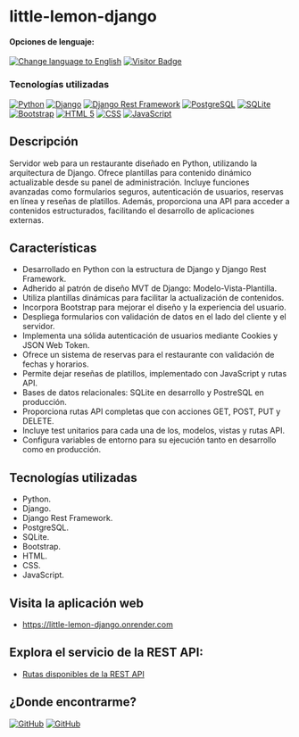 # little-lemon-django

<div>
<h4>Opciones de lenguaje:</h4>
  <a href="https://github.com/hernanhawryluk/little-lemon-django/blob/main/README.md"><img alt="Change language to English" src="https://img.shields.io/badge/language-english-red.svg"></a>
  <a href="#"><img alt="Visitor Badge" src="https://visitor-badge.laobi.icu/badge?page_id=hernanhawryluk.little-lemon-django"></a>
</div>
<div>
  <h3>Tecnologías utilizadas</h3>
  <a href="#"><img alt="Python" src="https://img.shields.io/badge/Python-3.11.7-blue?logo=python"></a>
  <a href="#"><img alt="Django" src="https://img.shields.io/badge/Django-5.0.2-blue?logo=django&logoColor=green"></a>
  <a href="#"><img alt="Django Rest Framework" src="https://img.shields.io/badge/Rest--Framework-3.14.0-blue?logo=django&logoColor=green"></a>
  <a href="#"><img alt="PostgreSQL" src="https://img.shields.io/badge/PostgreSQL-16.2-blue?logo=postgresql&logoColor=lightblue"></a>
  <a href="#"><img alt="SQLite" src="https://img.shields.io/badge/SQLite-3.45.0-blue?logo=sqlite"></a>
  <a href="#"><img alt="Bootstrap" src="https://img.shields.io/badge/Bootstrap-5.3.3-blue?logo=bootstrap"></a>
  <a href="#"><img alt="HTML 5" src="https://img.shields.io/badge/HTML-5-blue?logo=html5"></a>
  <a href="#"><img alt="CSS" src="https://img.shields.io/badge/CSS-CSS3-blue?logo=css3"></a>
  <a href="#"><img alt="JavaScript" src="https://img.shields.io/badge/JavaScript-EC2020-blue?logo=javascript"></a>
</div>

## Descripción

Servidor web para un restaurante diseñado en Python, utilizando la arquitectura de Django. Ofrece plantillas para contenido dinámico actualizable desde su panel de administración. Incluye funciones avanzadas como formularios seguros, autenticación de usuarios, reservas en línea y reseñas de platillos. Además, proporciona una API para acceder a contenidos estructurados, facilitando el desarrollo de aplicaciones externas.

## Características

- Desarrollado en Python con la estructura de Django y Django Rest Framework.
- Adherido al patrón de diseño MVT de Django: Modelo-Vista-Plantilla.
- Utiliza plantillas dinámicas para facilitar la actualización de contenidos.
- Incorpora Bootstrap para mejorar el diseño y la experiencia del usuario.
- Despliega formularios con validación de datos en el lado del cliente y el servidor.
- Implementa una sólida autenticación de usuarios mediante Cookies y JSON Web Token.
- Ofrece un sistema de reservas para el restaurante con validación de fechas y horarios.
- Permite dejar reseñas de platillos, implementado con JavaScript y rutas API.
- Bases de datos relacionales: SQLite en desarrollo y PostreSQL en producción.
- Proporciona rutas API completas que con acciones GET, POST, PUT y DELETE.
- Incluye test unitarios para cada una de los, modelos, vistas y rutas API.
- Configura variables de entorno para su ejecución tanto en desarrollo como en producción.

## Tecnologías utilizadas

- Python.
- Django.
- Django Rest Framework.
- PostgreSQL.
- SQLite.
- Bootstrap.
- HTML.
- CSS.
- JavaScript.

## Visita la aplicación web

- https://little-lemon-django.onrender.com

## Explora el servicio de la REST API:

- <a href="https://github.com/hernanhawryluk/little-lemon-django/blob/main/test.rest">Rutas disponibles de la REST API</a>

## ¿Donde encontrarme?

<div>
  <a href="https://github.com/hernanhawryluk"><img alt="GitHub" src="https://img.shields.io/badge/GitHub-grey?style=for-the-badge&logo=github"></a>
  <a href="https://www.linkedin.com/in/hernan-hawryluk"><img alt="GitHub" src="https://img.shields.io/badge/LinkedIn-blue?style=for-the-badge&logo=linkedin"></a>
</div>
